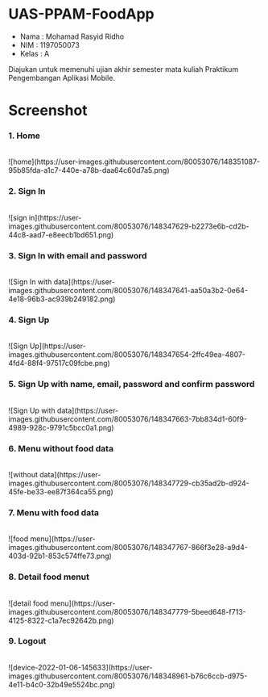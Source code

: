 # UAS-PPAM-FoodApp 

- Nama : Mohamad Rasyid Ridho
- NIM : 1197050073
- Kelas : A

Diajukan untuk memenuhi ujian akhir semester mata kuliah Praktikum Pengembangan Aplikasi Mobile.

# Screenshot

<h3>1. Home </h3> <br>
![home](https://user-images.githubusercontent.com/80053076/148351087-95b85fda-a1c7-440e-a78b-daa64c60d7a5.png)

<h3>2. Sign In</h3><br>
![sign in](https://user-images.githubusercontent.com/80053076/148347629-b2273e6b-cd2b-44c8-aad7-e8eecb1bd651.png)

<h3>3. Sign In with email and password</h3><br>
![Sign In with data](https://user-images.githubusercontent.com/80053076/148347641-aa50a3b2-0e64-4e18-96b3-ac939b249182.png)

<h3>4. Sign Up</h3><br>
![Sign Up](https://user-images.githubusercontent.com/80053076/148347654-2ffc49ea-4807-4fd4-88f4-97517c09fcbe.png)

<h3>5. Sign Up with name, email, password and confirm password</h3><br>
![Sign Up with data](https://user-images.githubusercontent.com/80053076/148347663-7bb834d1-60f9-4989-928c-9791c5bcc0a1.png)

<h3>6. Menu without food data</h3><br>
![without data](https://user-images.githubusercontent.com/80053076/148347729-cb35ad2b-d924-45fe-be33-ee87f364ca55.png)

<h3>7. Menu with food data</h3><br>
![food menu](https://user-images.githubusercontent.com/80053076/148347767-866f3e28-a9d4-403d-92b1-853c574ffe73.png)

<h3>8. Detail food menut</h3><br>
![detail food menu](https://user-images.githubusercontent.com/80053076/148347779-5beed648-f713-4125-8322-c1a7ec92642b.png)

<h3>9. Logout</h3><br>
![device-2022-01-06-145633](https://user-images.githubusercontent.com/80053076/148348961-b76c6ccb-d975-4e11-b4c0-32b49e5524bc.png)


